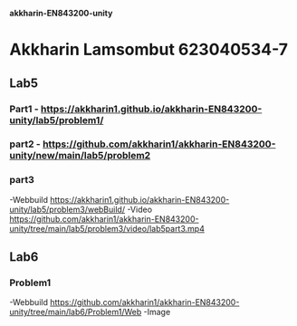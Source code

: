 **akkharin-EN843200-unity**
 
# Akkharin Lamsombut 623040534-7

## Lab5
### Part1 - https://akkharin1.github.io/akkharin-EN843200-unity/lab5/problem1/
### part2 - https://github.com/akkharin1/akkharin-EN843200-unity/new/main/lab5/problem2
### part3 
-Webbuild https://akkharin1.github.io/akkharin-EN843200-unity/lab5/problem3/webBuild/
-Video https://github.com/akkharin1/akkharin-EN843200-unity/tree/main/lab5/problem3/video/lab5part3.mp4

## Lab6
### Problem1
-Webbuild https://github.com/akkharin1/akkharin-EN843200-unity/tree/main/lab6/Problem1/Web
-Image
